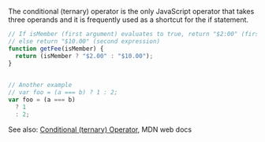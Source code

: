 The conditional (ternary) operator is the only JavaScript operator that takes three operands and it is frequently used as a shortcut for the if statement.

```javascript
// If isMember (first argument) evaluates to true, return "$2:00" (first expression),
// else return "$10.00" (second expression)
function getFee(isMember) {
  return (isMember ? "$2.00" : "$10.00");
}
 
 
// Another example
// var foo = (a === b) ? 1 : 2;
var foo = (a === b)
  ? 1
  : 2;
```

See also: [Conditional (ternary) Operator](https://developer.mozilla.org/en-US/docs/Web/JavaScript/Reference/Operators/Conditional_Operator), MDN web docs
